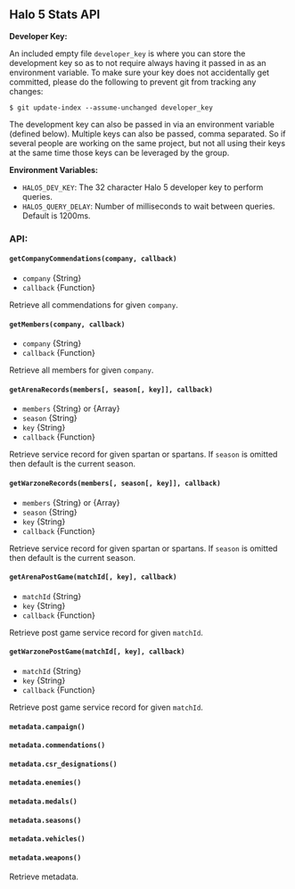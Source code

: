 ## Halo 5 Stats API

**Developer Key:**

An included empty file `developer_key` is where you can store the development
key so as to not require always having it passed in as an environment variable.
To make sure your key does not accidentally get committed, please do the
following to prevent git from tracking any changes:
```
$ git update-index --assume-unchanged developer_key
```

The development key can also be passed in via an environment variable
(defined below). Multiple keys can also be passed, comma separated. So if
several people are working on the same project, but not all using their keys
at the same time those keys can be leveraged by the group.


**Environment Variables:**

* `HALO5_DEV_KEY`: The 32 character Halo 5 developer key to perform queries.
* `HALO5_QUERY_DELAY`: Number of milliseconds to wait between queries. Default
  is 1200ms.

### API:

#### `getCompanyCommendations(company, callback)`

* `company` {String}
* `callback` {Function}

Retrieve all commendations for given `company`.

#### `getMembers(company, callback)`

* `company` {String}
* `callback` {Function}

Retrieve all members for given `company`.

#### `getArenaRecords(members[, season[, key]], callback)`

* `members` {String} or {Array}
* `season` {String}
* `key` {String}
* `callback` {Function}

Retrieve service record for given spartan or spartans. If `season` is omitted
then default is the current season.

#### `getWarzoneRecords(members[, season[, key]], callback)`

* `members` {String} or {Array}
* `season` {String}
* `key` {String}
* `callback` {Function}

Retrieve service record for given spartan or spartans. If `season` is omitted
then default is the current season.

#### `getArenaPostGame(matchId[, key], callback)`

* `matchId` {String}
* `key` {String}
* `callback` {Function}

Retrieve post game service record for given `matchId`.

#### `getWarzonePostGame(matchId[, key], callback)`

* `matchId` {String}
* `key` {String}
* `callback` {Function}

Retrieve post game service record for given `matchId`.

#### `metadata.campaign()`
#### `metadata.commendations()`
#### `metadata.csr_designations()`
#### `metadata.enemies()`
#### `metadata.medals()`
#### `metadata.seasons()`
#### `metadata.vehicles()`
#### `metadata.weapons()`

Retrieve metadata.
